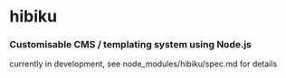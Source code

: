 # hibiku
### Customisable CMS / templating system using Node.js


currently in development, see node_modules/hibiku/spec.md for details

